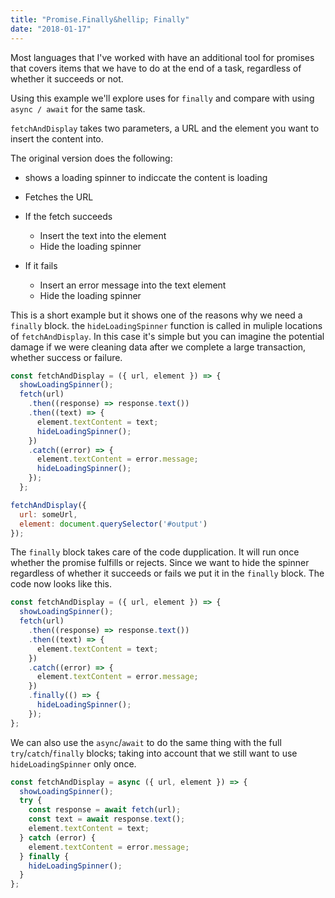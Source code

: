 ```yaml
---
title: "Promise.Finally&hellip; Finally"
date: "2018-01-17"
---
```


Most languages that I've worked with have an additional tool for promises that covers items that we have to do at the end of a task, regardless of whether it succeeds or not.

Using this example we'll explore uses for `finally` and compare with using `async / await` for the same task.

`fetchAndDisplay` takes two parameters, a URL and the element you want to insert the content into.

The original version does the following:

- shows a loading spinner to indiccate the content is loading
- Fetches the URL
- If the fetch succeeds
    
    - Insert the text into the element
    - Hide the loading spinner
- If it fails
    
    - Insert an error message into the text element
    - Hide the loading spinner

This is a short example but it shows one of the reasons why we need a `finally` block. the `hideLoadingSpinner` function is called in muliple locations of `fetchAndDisplay`. In this case it's simple but you can imagine the potential damage if we were cleaning data after we complete a large transaction, whether success or failure.

```javascript
const fetchAndDisplay = ({ url, element }) => {
  showLoadingSpinner();
  fetch(url)
    .then((response) => response.text())
    .then((text) => {
      element.textContent = text;
      hideLoadingSpinner();
    })
    .catch((error) => {
      element.textContent = error.message;
      hideLoadingSpinner();
    });
  };

fetchAndDisplay({
  url: someUrl,
  element: document.querySelector('#output')
});
```

The `finally` block takes care of the code dupplication. It will run once whether the promise fulfills or rejects. Since we want to hide the spinner regardless of whether it succeeds or fails we put it in the `finally` block. The code now looks like this.

```javascript
const fetchAndDisplay = ({ url, element }) => {
  showLoadingSpinner();
  fetch(url)
    .then((response) => response.text())
    .then((text) => {
      element.textContent = text;
    })
    .catch((error) => {
      element.textContent = error.message;
    })
    .finally(() => {
      hideLoadingSpinner();
    });
};
```

We can also use the `async`/`await` to do the same thing with the full `try`/`catch`/`finally` blocks; taking into account that we still want to use `hideLoadingSpinner` only once.

```javascript
const fetchAndDisplay = async ({ url, element }) => {
  showLoadingSpinner();
  try {
    const response = await fetch(url);
    const text = await response.text();
    element.textContent = text;
  } catch (error) {
    element.textContent = error.message;
  } finally {
    hideLoadingSpinner();
  }
};
```
